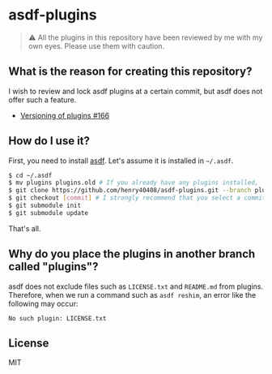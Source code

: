 # asdf-plugins

> :warning: All the plugins in this repository have been reviewed by me with my own eyes. Please use them with caution.

## What is the reason for creating this repository?

I wish to review and lock asdf plugins at a certain commit, but asdf does not offer such a feature.

- [Versioning of plugins #166](https://github.com/asdf-vm/asdf/issues/166)

## How do I use it?

First, you need to install [asdf](https://github.com/asdf-vm/asdf). Let's assume it is installed in `~/.asdf`.

```bash
$ cd ~/.asdf
$ mv plugins plugins.old # If you already have any plugins installed,
$ git clone https://github.com/henry40408/asdf-plugins.git --branch plugins plugins
$ git checkout [commit] # I strongly recommend that you select a commit and check out from this repository.
$ git submodule init
$ git submodule update
```
That's all.

## Why do you place the plugins in another branch called "plugins"?

asdf does not exclude files such as `LICENSE.txt` and `README.md` from plugins. Therefore, when we run a command such as `asdf reshim`, an error like the following may occur:

```
No such plugin: LICENSE.txt
```

## License

MIT
